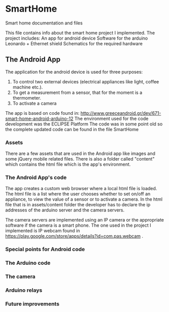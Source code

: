 # SmartHome
Smart home documentation and files

This file contains info about the smart home project I implemented.
The project includes:
An app for android device
Software for the arduino Leonardo + Ethernet shield
Schematics for the required hardware

## The Android App
The application for the android device is used for three purposes:

1. To control two external devices (electrical appliances like light, coffee machine etc.).
2. To get a measurement from a sensor, that for the moment is a thermometer.
3. To activate a camera

The app is based on code found in:
http://www.greeceandroid.gr/dev/671-smart-home-android-arduino-12
The environment used for the code development was the ECLIPSE Platform
The code was in some point old so the complete updated code can be found in the file SmartHome   


### Assets
There are a few assets that are used in the Android app like images and some jQuery mobile related files. 
There is also a folder called "content" which contains the html file which is the app's environment. 
### The Android App's code
The app creates a custom web browser where a local html file is loaded. The html file is a list where the user chooses whether to set on/off an appliance, to view the value of a sensor or to activate a camera.
In the html file that is in assets/content folder the developer has to declare the ip addresses of the arduino server and the camera servers.

The camera servers are implemented using an IP camera or the appropriate software if the camera is a smart phone. The one used in the project I implemented is IP webcam found in https://play.google.com/store/apps/details?id=com.pas.webcam . 

### Special points for Android code
### The Arduino code 


### The camera
### Arduino relays
### Future improvements
